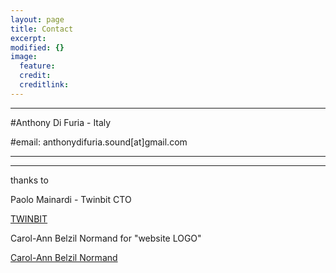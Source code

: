 ```yaml
---
layout: page
title: Contact
excerpt: 
modified: {} 
image:
  feature: 
  credit: 
  creditlink: 
---
```


---

#Anthony Di Furia - Italy

#email: anthonydifuria.sound[at]gmail.com

---
---


thanks to

Paolo Mainardi - Twinbit CTO 

[TWINBIT](http://www.twinbit.it/it)

Carol-Ann Belzil Normand 
for "website LOGO"

[Carol-Ann Belzil Normand](http://carolannbelzilnormand.com/)


